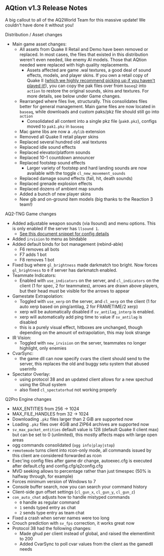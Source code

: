 AQtion v1.3 Release Notes
---
A big callout to all of the AQ2World Team for this massive update!  We couldn't have done it without you!

Distribution / Asset changes
- Main game asset changes:
  - All assets from Quake II Retail and Demo have been removed or replaced.  In most cases, the files that existed in this distribution weren't even needed, like enemy AI models.  Those that AQtion needed were replaced with high quality replacements.  
      - Assets affected are game .wal textures, a good deal of sound effects, models, and player skins.  If you own a retail copy of Quake II ([which we highly recommend picking up if you haven't played it!](https://store.steampowered.com/app/2320/Quake_II/)), you can copy the pak files over from `baseq2` into `action` to restore the original sounds, skins and textures.  For more details, see below under Game changes.
  - Rearranged where files live, structurally. This consolidates files better for general management.  Main game files are now located in `baseaq`, while downloads and custom paks/pkz file should still go into `action`
    - Consolidated all content into a single pkz file (`pak0.pkz`), configs moved to `pak1.pkz` in `baseaq`
  - Mac game libs are now a `.dylib` extension
  - Removed all Quake II retail player skins
  - Replaced several hundred old .wal textures
  - Replaced idle sound effects
  - Replaced elevator/platform sounds
  - Replaced 10-1 countdown announcer
  - Replaced footstep sound effects
    - Larger variety of footstep and hard landing sounds are now available with the toggle `cl_new_movement_sounds`
  - Replaced damage sound effects (fall, hit, death sounds)
  - Replaced grenade explosion effects
  - Replaced dozens of ambient map sounds
  - Added a bunch of new player skins
  - New gib and on-ground item models (big thanks to the Reaction 3 team!)

AQ2-TNG Game changes

- Added adjustable weapon sounds (via llsound) and menu options.  This is only enabled if the server has `llsound 1`.
  - [See this document snippet for config details](https://github.com/actionquake/aq2-tng/blob/aqtion/TNG-manual.txt#L189-L199)
- Added `irvision` to menu as bindable
- Added default binds for bot management (rebind-able)
  - F6 removes all bots
  - F7 adds 1 bot
  - F8 removes 1 bot
- Fixed bug where `gl_brightness` made darkmatch too bright.  Now forces `gl_brightness` to `0` if server has darkmatch enabled.
- Teammate Indicators:
  - Enabled with `use_indicators` on the server, and `cl_indicators` on the client (1 for spec, 2 for teammates), arrows are drawn above players, but their head must be visible for the arrows to appear
- Gamestate Extrapolation:
    - Toggled with `use_xerp` on the server, and `cl_xerp` on the client (1 for auto xerp based on ping/antilag, 2 for FRAMETIME/2 xerp)
    - xerp will be automatically disabled if `sv_antilag_interp` is enabled.  
    - xerp will automatically add ping time to value if `sv_antilag` is disabled
    - this is a purely visual effect, hitboxes are unchanged, though depending on the amount of extrapolation, this may look strange
- IR Vision:
  - Toggled with `new_irvision` on the server, teammates no longer highlight, only enemies
- CvarSync:
  - the game dll can now specify cvars the client should send to the server, this replaces the old and buggy setu system that abused userinfo
- Spectator Overlay:
  - using protocol 38 and an updated client allows for a new spechud using the Ghud system
  - also fixed `cl_spectatorhud` not working properly

Q2Pro Engine changes
- MAX_ENTITIES from 256 -> 1024
- MAX_FILE_HANDLES from 32 -> 1024
- Downloading `.pkz` files larger than 2 GiB are supported now
- Loading `.pkz` files over 4GiB and ZIP64 archives are supported now
- `sv_max_packet_entities` default value is 128 (default Quake II client max) but can be set to 0 (unlimited), this mostly affects maps with large open areas
- ogg commands consolidated (`ogg info|play|stop`)
- `remotemode` turns client into rcon-only mode, all commands issued by this client are considered forwarded as rcon
- Exec'ing config files after game dir change, autoexec.cfg is executed after default.cfg and config.cfg/q2config.cfg
- MVD seeking allows to percentage rather than just timespec (50% is halfway through, for example)
- Forces minimum version of Windows to 7
- Console buffer search, now you can search your command history
- Client-side gun offset settings (`cl_gun_x`, `cl_gun_y`, `cl_gun_z`)
- `con_auto_chat` adjusts how to handle mistyped commands
  - `0` handle as regular command
  - `1` sends typed entry as chat
  - `2` sends type entry as team chat
- Fixed a crash when server names were too long
- Crouch prediction with `sv_fps` correction, it works great now
- Protocol 38 had the following changes:
  - Made ghud per client instead of global, and raised the elementlimit to 200
  - Added CvarSync to poll cvar values from the client as the gamedll needs
  
